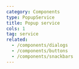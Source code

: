 ```yaml
---
category: Components
type: PopupService
title: Popup service
cols: 1
tag: service
related:
  - /components/dialogs
  - /components/buttons
  - /components/snackbars
---
```


